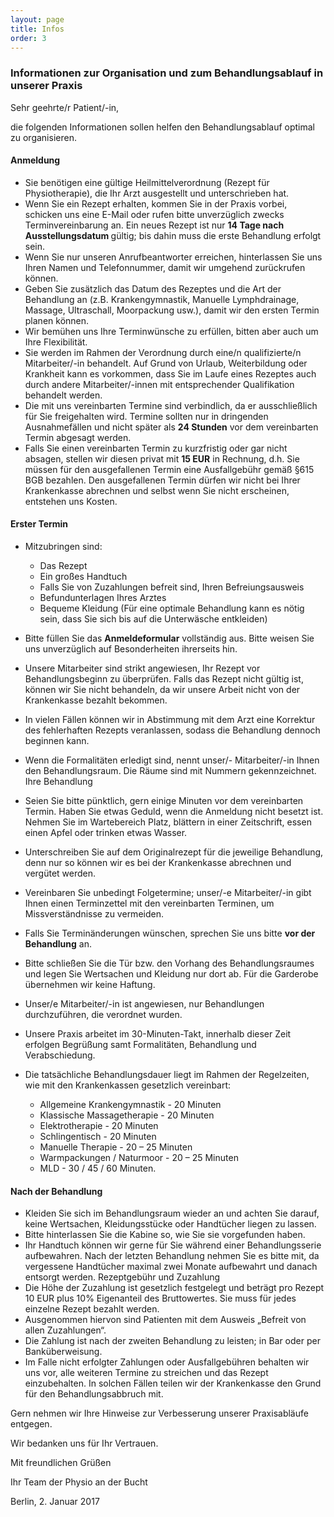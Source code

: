 ```yaml
---
layout: page
title: Infos
order: 3
---
```


### Informationen zur Organisation und zum Behandlungsablauf in unserer Praxis

Sehr geehrte/r Patient/-in,

die folgenden Informationen sollen helfen den Behandlungsablauf optimal zu organisieren.

#### Anmeldung

- Sie benötigen eine gültige Heilmittelverordnung (Rezept für Physiotherapie), die Ihr Arzt
ausgestellt und unterschrieben hat.
- Wenn Sie ein Rezept erhalten, kommen Sie in der Praxis vorbei, schicken uns eine E-Mail
oder rufen bitte unverzüglich zwecks Terminvereinbarung an. Ein neues Rezept ist nur <b> 14
Tage nach Ausstellungsdatum </b> gültig; bis dahin muss die erste Behandlung erfolgt sein.
- Wenn Sie nur unseren Anrufbeantworter erreichen, hinterlassen Sie uns Ihren Namen und
Telefonnummer, damit wir umgehend zurückrufen können.
- Geben Sie zusätzlich das Datum des Rezeptes und die Art der Behandlung an (z.B.
Krankengymnastik, Manuelle Lymphdrainage, Massage, Ultraschall, Moorpackung usw.),
damit wir den ersten Termin planen können.
- Wir bemühen uns Ihre Terminwünsche zu erfüllen, bitten aber auch um Ihre Flexibilität.
- Sie werden im Rahmen der Verordnung durch eine/n qualifizierte/n Mitarbeiter/-in
behandelt. Auf Grund von Urlaub, Weiterbildung oder Krankheit kann es vorkommen, dass
Sie im Laufe eines Rezeptes auch durch andere Mitarbeiter/-innen mit entsprechender
Qualifikation behandelt werden.
- Die mit uns vereinbarten Termine sind verbindlich, da er ausschließlich für Sie freigehalten
wird. Termine sollten nur in dringenden Ausnahmefällen und nicht später als <b>24 Stunden</b> vor
dem vereinbarten Termin abgesagt werden.
- Falls Sie einen vereinbarten Termin zu kurzfristig oder gar nicht absagen, stellen wir diesen
privat mit <b>15 EUR</b> in Rechnung, d.h. Sie müssen für den ausgefallenen Termin eine
Ausfallgebühr gemäß §615 BGB bezahlen. Den ausgefallenen Termin dürfen wir nicht bei
Ihrer Krankenkasse abrechnen und selbst wenn Sie nicht erscheinen, entstehen uns Kosten.

#### Erster Termin

- Mitzubringen sind:
  - Das Rezept
  - Ein großes Handtuch
  - Falls Sie von Zuzahlungen befreit sind, Ihren Befreiungsausweis
  - Befundunterlagen Ihres Arztes
  - Bequeme Kleidung (Für eine optimale Behandlung kann es nötig sein, dass Sie sich bis auf die Unterwäsche entkleiden)

- Bitte füllen Sie das <b>Anmeldeformular</b> vollständig aus. Bitte weisen Sie uns unverzüglich auf
Besonderheiten ihrerseits hin.
- Unsere Mitarbeiter sind strikt angewiesen, Ihr Rezept vor Behandlungsbeginn zu
überprüfen. Falls das Rezept nicht gültig ist, können wir Sie nicht behandeln, da wir unsere
Arbeit nicht von der Krankenkasse bezahlt bekommen.
- In vielen Fällen können wir in Abstimmung mit dem Arzt eine Korrektur des fehlerhaften
Rezepts veranlassen, sodass die Behandlung dennoch beginnen kann.
- Wenn die Formalitäten erledigt sind, nennt unser/- Mitarbeiter/-in Ihnen den
Behandlungsraum. Die Räume sind mit Nummern gekennzeichnet.
Ihre Behandlung
- Seien Sie bitte pünktlich, gern einige Minuten vor dem vereinbarten Termin. Haben Sie
etwas Geduld, wenn die Anmeldung nicht besetzt ist. Nehmen Sie im Wartebereich Platz,
blättern in einer Zeitschrift, essen einen Apfel oder trinken etwas Wasser.
- Unterschreiben Sie auf dem Originalrezept für die jeweilige Behandlung, denn nur so können
wir es bei der Krankenkasse abrechnen und vergütet werden.
- Vereinbaren Sie unbedingt Folgetermine; unser/-e Mitarbeiter/-in gibt Ihnen einen
Terminzettel mit den vereinbarten Terminen, um Missverständnisse zu vermeiden.
- Falls Sie Terminänderungen wünschen, sprechen Sie uns bitte <b>vor der Behandlung</b> an.
- Bitte schließen Sie die Tür bzw. den Vorhang des Behandlungsraumes und legen Sie
Wertsachen und Kleidung nur dort ab. Für die Garderobe übernehmen wir keine Haftung.
- Unser/e Mitarbeiter/-in ist angewiesen, nur Behandlungen durchzuführen, die verordnet
wurden.
- Unsere Praxis arbeitet im 30-Minuten-Takt, innerhalb dieser Zeit erfolgen Begrüßung samt
Formalitäten, Behandlung und Verabschiedung.
- Die tatsächliche Behandlungsdauer liegt im Rahmen der Regelzeiten, wie mit den
Krankenkassen gesetzlich vereinbart:
  - Allgemeine Krankengymnastik - 20 Minuten
  - Klassische Massagetherapie - 20 Minuten
  - Elektrotherapie - 20 Minuten
  - Schlingentisch - 20 Minuten
  - Manuelle Therapie - 20 – 25 Minuten
  - Warmpackungen / Naturmoor - 20 – 25 Minuten
  - MLD - 30 / 45 / 60 Minuten.


#### Nach der Behandlung

- Kleiden Sie sich im Behandlungsraum wieder an und achten Sie darauf, keine Wertsachen,
Kleidungsstücke oder Handtücher liegen zu lassen.
- Bitte hinterlassen Sie die Kabine so, wie Sie sie vorgefunden haben.
- Ihr Handtuch können wir gerne für Sie während einer Behandlungsserie aufbewahren. Nach
der letzten Behandlung nehmen Sie es bitte mit, da vergessene Handtücher maximal zwei
Monate aufbewahrt und danach entsorgt werden.
Rezeptgebühr und Zuzahlung
- Die Höhe der Zuzahlung ist gesetzlich festgelegt und beträgt pro Rezept 10 EUR plus 10%
Eigenanteil des Bruttowertes. Sie muss für jedes einzelne Rezept bezahlt werden.
- Ausgenommen hiervon sind Patienten mit dem Ausweis „Befreit von allen Zuzahlungen“.
- Die Zahlung ist nach der zweiten Behandlung zu leisten; in Bar oder per Banküberweisung.
- Im Falle nicht erfolgter Zahlungen oder Ausfallgebühren behalten wir uns vor, alle weiteren
Termine zu streichen und das Rezept einzubehalten. In solchen Fällen teilen wir der
Krankenkasse den Grund für den Behandlungsabbruch mit.

Gern nehmen wir Ihre Hinweise zur Verbesserung unserer Praxisabläufe entgegen.

Wir bedanken uns für Ihr Vertrauen.

Mit freundlichen Grüßen

Ihr Team der Physio an der Bucht

Berlin, 2. Januar 2017 
